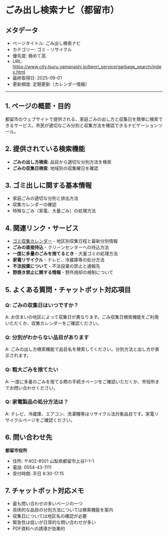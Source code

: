 # ごみ出し検索ナビ（都留市）

## メタデータ
- ページタイトル: ごみ出し検索ナビ
- カテゴリー: ゴミ・リサイクル
- 優先度: 極めて高
- URL: https://www.city.tsuru.yamanashi.jp/benri_service/garbage_search/index.html
- 最終取得日: 2025-09-01
- 更新頻度: 定期更新（カレンダー情報）

---

## 1. ページの概要・目的
都留市のウェブサイトで提供される、家庭ごみの出し方と収集日を簡単に検索できるサービス。市民が適切なごみ分別と収集方法を確認できるナビゲーションツール。

## 2. 提供されている検索機能
- **ごみの出し方検索**: 品目から適切な分別方法を検索
- **ごみの収集日検索**: 地域別の収集曜日を確認

## 3. ゴミ出しに関する基本情報
- 家庭ごみの適切な分別と排出方法
- 収集カレンダーの確認
- 特殊なごみ（家電、大量ごみ）の処理方法

## 4. 関連リンク・サービス
- [ゴミ収集カレンダー](../ゴミ・リサイクル/ゴミ収集カレンダー.md) - 地区別収集日程と最新分別情報
- **ごみの直接持込** - クリーンセンターへの持込方法
- **一度に多量のごみを捨てるとき** - 大量ゴミの処理方法
- **家電リサイクル** - テレビ、冷蔵庫等の処分方法
- **不法投棄について** - 不法投棄の禁止と通報先
- **野焼き禁止に関する情報** - 野外焼却の規制について

## 5. よくある質問・チャットボット対応項目

### Q: ごみの収集日はいつですか？
A: お住まいの地区によって収集日が異なります。ごみ収集日検索機能をご利用いただくか、収集カレンダーをご確認ください。

### Q: 分別がわからない品目があります
A: ごみの出し方検索機能で品目名を検索してください。分別方法と出し方が表示されます。

### Q: 粗大ごみを捨てたい
A: 一度に多量のごみを捨てる際の手続きページをご確認いただくか、市役所までお問い合わせください。

### Q: 家電製品の処分方法は？
A: テレビ、冷蔵庫、エアコン、洗濯機等はリサイクル法対象品目です。家電リサイクルページをご確認ください。

## 6. 問い合わせ先
**都留市役所**
- 住所: 〒402-8501 山梨県都留市上谷1-1-1
- 電話: 0554-43-1111
- 受付時間: 平日 8:30-17:15

## 7. チャットボット対応メモ
- 最も問い合わせの多いページの一つ
- 具体的な品目の分別方法については検索機能を案内
- 収集日については地区名の確認が必要
- 緊急性は低いが日常的な問い合わせが多い
- PDF資料への誘導が効果的